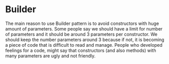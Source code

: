 # Builder

The main reason to use Builder pattern is to avoid constructors with huge amount of parameters. Some people say we should have a limit for number of parameters and it should be around 3 parameters per constructor. We should keep the number parameters  around 3 because if not, it is becoming a piece of code that is difficult to read and manage. People who developed feelings for a code, might say that constructors \(and also methods\) with many parameters are ugly and not friendly. 

